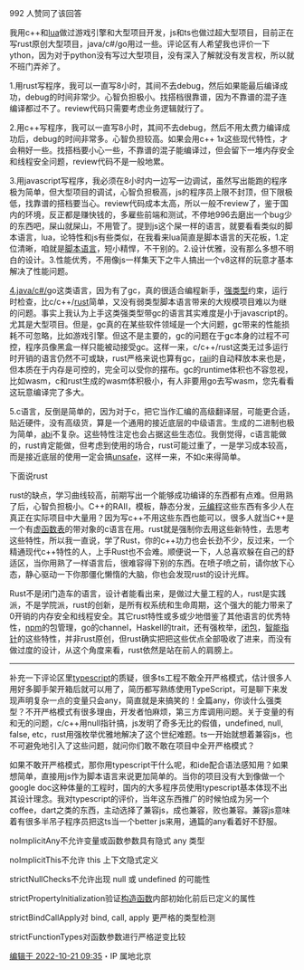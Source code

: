   
992 人赞同了该回答

我用c++和[lua](https://www.zhihu.com/search?q=lua&search_source=Entity&hybrid_search_source=Entity&hybrid_search_extra=%7B%22sourceType%22%3A%22answer%22%2C%22sourceId%22%3A2322776585%7D)做过游戏引擎和大型项目开发，js和ts也做过超大型项目，目前正在写rust原创大型项目，java/c#/go用过一些。评论区有人希望我也评价一下ython，因为对于python没有写过大型项目，没有深入了解就没有发言权，所以就不班门弄斧了。

1.用rust写程序，我可以一直写8小时，其间不去debug，然后如果能最后编译成功，debug的时间非常少。心智负担极小。找搭档很靠谱，因为不靠谱的混子连编译都过不了。review代码只需要考虑业务逻辑就行了。

2.用c++写程序，我可以一直写8小时，其间不去debug，然后不用太费力编译成功后，debug的时间非常多。心智负担较高。如果会用c++ 1x这些现代特性，才会稍好一些。找搭档要小心一些，不靠谱的混子能编译过，但会留下一堆内存安全和线程安全问题，review代码不是一般地累。

3.用javascript写程序，我必须在8小时内一边写一边调试，虽然写出能跑的程序极为简单，但大型项目的调试，心智负担极高，js的程序员上限不封顶，但下限极低，找靠谱的搭档要当心。review代码成本太高，所以一般不review了，鉴于国内的环境，反正都是赚快钱的，多雇些前端和测试，不停地996去磨出一个bug少的东西吧，屎山就屎山，不用管了。提到js这个屎一样的语言，就要看看类似的脚本语言，lua，论特性和js有些类似，在我看来lua简直是脚本语言的天花板，1.定位清晰，咱就是[脚本语言](https://www.zhihu.com/search?q=%E8%84%9A%E6%9C%AC%E8%AF%AD%E8%A8%80&search_source=Entity&hybrid_search_source=Entity&hybrid_search_extra=%7B%22sourceType%22%3A%22answer%22%2C%22sourceId%22%3A2322776585%7D)，短小精悍，不干别的。2.设计优雅，没有那么多想不明白的设计。3.性能优秀，不用像js一样集天下之牛人搞出一个v8这样的玩意才基本解决了性能问题。

[4.java/c#/](https://link.zhihu.com/?target=http%3A//4.java/c%23/)go这类语言，因为有了gc，真的很适合编程新手，[强类型](https://www.zhihu.com/search?q=%E5%BC%BA%E7%B1%BB%E5%9E%8B&search_source=Entity&hybrid_search_source=Entity&hybrid_search_extra=%7B%22sourceType%22%3A%22answer%22%2C%22sourceId%22%3A2322776585%7D)约束，运行时检查，比c/c++/[rust](https://www.zhihu.com/search?q=rust&search_source=Entity&hybrid_search_source=Entity&hybrid_search_extra=%7B%22sourceType%22%3A%22answer%22%2C%22sourceId%22%3A2322776585%7D)简单，又没有弱类型脚本语言带来的大规模项目难以为继的问题。事实上我认为上手这类强类型带gc的语言其实难度是小于javascript的。尤其是大型项目。但是，gc真的在某些软件领域是一个大问题，gc带来的性能损耗不可忽略，比如游戏引擎。但这不是主要的，gc的问题在于gc本身的过程不可控，程序员像黑盒一样只能被动接受gc。这样一来，c/c++/rust这类无过多运行时开销的语言仍然不可或缺，rust严格来说也算有gc，[raii](https://www.zhihu.com/search?q=raii&search_source=Entity&hybrid_search_source=Entity&hybrid_search_extra=%7B%22sourceType%22%3A%22answer%22%2C%22sourceId%22%3A2322776585%7D)的自动释放本来也是，但本质在于内存是可控的，完全可以受你的摆布。gc的runtime体积也不容忽视，比如wasm，c和rust生成的wasm体积极小，有人非要用go去写wasm，您先看看这玩意编译完了多大。

5.c语言，反倒是简单的，因为对于c，把它当作汇编的高级翻译层，可能更合适，贴近硬件，没有高级货，算是一个通用的接近底层的中级语言。生成的二进制也极为简单，[abi](https://www.zhihu.com/search?q=abi&search_source=Entity&hybrid_search_source=Entity&hybrid_search_extra=%7B%22sourceType%22%3A%22answer%22%2C%22sourceId%22%3A2322776585%7D)不复杂。这些特性注定也会占据这些生态位。我倒觉得，c语言能做的，rust肯定能做，但考虑到使用的场合，rust可能过重了，一是学习成本较高，而是接近底层的使用一定会搞[unsafe](https://www.zhihu.com/search?q=unsafe&search_source=Entity&hybrid_search_source=Entity&hybrid_search_extra=%7B%22sourceType%22%3A%22answer%22%2C%22sourceId%22%3A2322776585%7D)，这样一来，不如c来得简单。

下面说rust

rust的缺点，学习曲线较高，前期写出一个能够成功编译的东西都有点难。但用熟了后，心智负担极小。C++的RAII，模板，静态分发，[元编程](https://www.zhihu.com/search?q=%E5%85%83%E7%BC%96%E7%A8%8B&search_source=Entity&hybrid_search_source=Entity&hybrid_search_extra=%7B%22sourceType%22%3A%22answer%22%2C%22sourceId%22%3A2322776585%7D)这些东西有多少人在真正在实际项目中大量用？因为写c++不用这些东西也能可以，很多人就当C++是一个有[虚函数表](https://www.zhihu.com/search?q=%E8%99%9A%E5%87%BD%E6%95%B0%E8%A1%A8&search_source=Entity&hybrid_search_source=Entity&hybrid_search_extra=%7B%22sourceType%22%3A%22answer%22%2C%22sourceId%22%3A2322776585%7D)的带对象的c语言在用。rust就是强制你去用这些新特性，去思考这些特性，所以我一直说，学了Rust，你的c++功力也会长劲不少，反过来，一个精通现代c++特性的人，上手Rust也不会难。顺便说一下，人总喜欢躲在自己的舒适区，当你用熟了一样语言后，很难容得下别的东西。在喷子喷之前，请你放下心态，静心驱动一下你那僵化懒惰的大脑，你也会发现rust的设计光辉。

Rust不是闭门造车的语言，设计者能看出来，是做过大量工程的人，rust是实践派，不是学院派，rust的创新，是所有权系统和生命周期，这个强大的能力带来了0开销的内存安全和线程安全。其它rust特性或多或少地借鉴了其他语言的优秀特性，[npm](https://www.zhihu.com/search?q=npm&search_source=Entity&hybrid_search_source=Entity&hybrid_search_extra=%7B%22sourceType%22%3A%22answer%22%2C%22sourceId%22%3A2322776585%7D)的包管理，go的channel，Haskell的trait，还有强枚举，[闭包](https://www.zhihu.com/search?q=%E9%97%AD%E5%8C%85&search_source=Entity&hybrid_search_source=Entity&hybrid_search_extra=%7B%22sourceType%22%3A%22answer%22%2C%22sourceId%22%3A2322776585%7D)，[智能指针](https://www.zhihu.com/search?q=%E6%99%BA%E8%83%BD%E6%8C%87%E9%92%88&search_source=Entity&hybrid_search_source=Entity&hybrid_search_extra=%7B%22sourceType%22%3A%22answer%22%2C%22sourceId%22%3A2322776585%7D)的这些特性，并非rust原创，但rust确实把把这些优点全部吸收了进来，而没有做过度的设计，从这个角度来看，rust依然是站在前人的肩膀上。

-----------------------------------------------------------------------------------------------

补充一下评论区里[typescript](https://www.zhihu.com/search?q=typescript&search_source=Entity&hybrid_search_source=Entity&hybrid_search_extra=%7B%22sourceType%22%3A%22answer%22%2C%22sourceId%22%3A2322776585%7D)的质疑，很多ts工程不敢全开严格模式，估计很多人用好多脚手架开箱后就可以用了，简历都写熟练使用TypeScript，可是聊下来发现声明复杂一点的变量只会any，简直就是来搞笑的！全篇any，你谈什么强类型？不开严格模式有很多理由，开发者怕麻烦，第三方库调用问题。关于变量的有和无的问题，c/c++用null指针搞，js发明了奇多无比的假值，undefined, null, false, etc，rust用强枚举优雅地解决了这个世纪难题。ts一开始就想着兼容js，也不可避免地引入了这些问题，就问你们敢不敢在项目中全开严格模式？

如果不敢开严格模式，那你用typescript干什么呢，和ide配合语法感知用？如果想简单，直接用js作为脚本语言来说更加简单的。当你的项目没有大到像做一个google doc这种体量的工程时，国内的大多程序员使用typescript基本体现不出其设计理念。我对typescript的评价，当年这东西推广的时候怕成为另一个coffee，dart之类的东西，主动选择了兼容js，成也兼容，败也兼容。兼容js意味着有很多半吊子程序员把这ts当一个better js来用，通篇的any看着好不舒服。

noImplicitAny不允许变量或函数参数具有隐式 any 类型

noImplicitThis不允许 this 上下文隐式定义

strictNullChecks不允许出现 null 或 undefined 的可能性

strictPropertyInitialization验证[构造函数](https://www.zhihu.com/search?q=%E6%9E%84%E9%80%A0%E5%87%BD%E6%95%B0&search_source=Entity&hybrid_search_source=Entity&hybrid_search_extra=%7B%22sourceType%22%3A%22answer%22%2C%22sourceId%22%3A2322776585%7D)内部初始化前后已定义的属性

strictBindCallApply对 bind, call, apply 更严格的类型检测

strictFunctionTypes对函数参数进行严格逆变比较

[编辑于 2022-10-21 09:35](https://www.zhihu.com/question/432640008/answer/2322776585)・IP 属地北京